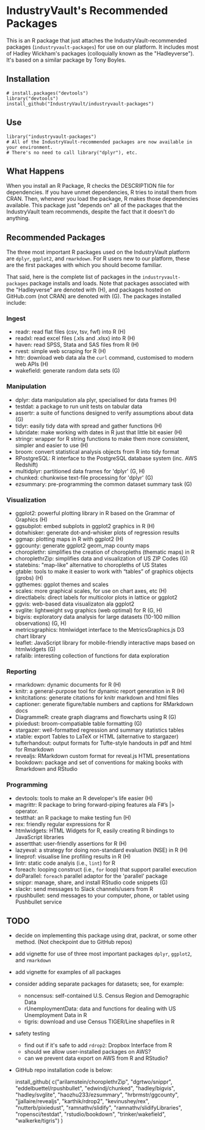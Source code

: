 # IndustryVault's Recommended Packages

This is an R package that just attaches the IndustryVault-recommended packages (`industryvault-packages`) for use on our platform.  It includes most of Hadley Wickham's packages (colloquially known as the "Hadleyverse").  It's based on a similar package by Tony Boyles.


## Installation

    # install.packages("devtools")
    library("devtools")
    install_github("IndustryVault/industryvault-packages")


## Use

    library("industryvault-packages") 
    # All of the IndustryVault-recommended packages are now available in your environment.
    # There's no need to call library("dplyr"), etc.


## What Happens

When you install an R Package, R checks the DESCRIPTION file for dependencies. If you have unmet dependencies, R tries to install them from CRAN.  Then, whenever you load the package, R makes those dependencies available.  This package just "depends on" all of the packages that the IndustryVault team recommends, despite the fact that it doesn't do anything.  


## Recommended Packages

The three most important R packages used on the IndustryVault platform are `dplyr`, `ggplot2`, and `rmarkdown`.  For R users new to our platform, these are the first packages with which you should become familiar.

That said, here is the complete list of packages in the `industryvault-packages` package installs and loads.  Note that packages associated with the "Hadleyverse" are denoted with (H), and packages hosted on GitHub.com (not CRAN) are denoted with (G).  The packages installed include:

### Ingest
  - readr:  read flat files (csv, tsv, fwf) into R (H)
  - readxl:  read excel files (.xls and .xlsx) into R (H)
  - haven:  read SPSS, Stata and SAS files from R (H)
  - rvest:  simple web scraping for R (H)
  - httr:  download web data ala the `curl` command, customised to modern web APIs (H)
  - wakefield:  generate random data sets (G)

### Manipulation
  - dplyr:  data manipulation ala plyr, specialised for data frames  (H)
  - testdat:  a package to run unit tests on tabular data
  - assertr:  a suite of functions designed to verify assumptions about data (G)
  - tidyr:  easily tidy data with spread and gather functions (H)
  - lubridate:  make working with dates in R just that little bit easier (H)
  - stringr:  wrapper for R string functions to make them more consistent, simpler and easier to use (H)
  - broom:  convert statistical analysis objects from R into tidy format
  - RPostgreSQL:  R interface to the PostgreSQL database system (inc. AWS Redshift)
  - multidplyr:  partitioned data frames for 'dplyr' (G, H)
  - chunked:  chunkwise text-file processing for 'dplyr' (G)
  - ezsummary:  pre-programming the common dataset summary task (G)

### Visualization
  - ggplot2:  powerful plotting library in R based on the Grammar of Graphics (H)
  - ggsubplot: embed subplots in ggplot2 graphics in R (H)
  - dotwhisker:  generate dot-and-whisker plots of regression results
  - ggmap:  plotting maps in R with ggplot2 (H)
  - ggcounty:  generate ggplot2 geom_map county maps
  - choroplethr:  simplifies the creation of choropleths (thematic maps) in R
  - choroplethrZip:  simplifies data and visualization of US ZIP Codes (G)
  - statebins:  "map-like" alternative to choropleths of US States
  - gtable: tools to make it easier to work with “tables” of graphics objects (grobs) (H)
  - ggthemes:  ggplot themes and scales
  - scales:  more graphical scales, for use on chart axes, etc (H)
  - directlabels:  direct labels for multicolor plots in lattice or ggplot2
  - ggvis:  web-based data visualizaton ala ggplot2
  - svglite:  lightweight svg graphics (web optimal) for R (G, H)
  - bigvis:  exploratory data analysis for large datasets (10-100 million observations) (G, H)
  - metricsgraphics:  htmlwidget interface to the MetricsGraphics.js D3 chart library
  - leaflet:  JavaScript library for mobile-friendly interactive maps based on htmlwidgets (G)
  - rafalib:  interesting collection of functions for data exploration

### Reporting
  - rmarkdown:  dynamic documents for R (H)
  - knitr:  a general-purpose tool for dynamic report generation in R  (H)
  - knitcitations:  generate citations for knitr markdown and html files
  - captioner:  generate figure/table numbers and captions for RMarkdown docs
  - DiagrammeR:  create graph diagrams and flowcharts using R (G)
  - pixiedust: broom-compatiable table formatting (G) 
  - stargazer:  well-formatted regression and summary statistics tables
  - xtable:  export Tables to LaTeX or HTML (alternative to stargazer)
  - tufterhandout:  output formats for Tufte-style handouts in pdf and html for Rmarkdown
  - revealjs:  RMarkdown custom format for reveal.js HTML presentations
  - bookdown:  package and set of conventions for making books with Rmarkdown and RStudio

### Programming
  - devtools:  tools to make an R developer's life easier (H)
  - magrittr:  R package to bring forward-piping features ala F#’s |> operator.
  - testthat:  an R package to make testing fun (H)
  - rex:  friendly regular expressions for R
  - htmlwidgets:  HTML Widgets for R, easily creating R bindings to JavaScript libraries
  - assertthat:  user-friendly assertions for R (H)
  - lazyeval:  a strategy for doing non-standard evaluation (NSE) in R (H)
  - lineprof:  visualise line profiling results in R (H)
  - lintr:  static code analyis (i.e., `lint`) for R
  - foreach:  looping construct (i.e., `for` loop) that support parallel execution
  - doParallel:  `foreach` parallel adaptor for the 'parallel' package
  - snippr:  manage, share, and install RStudio code snippets (G)
  - slackr:  send messages to Slack channels/users from R
  - rpushbullet:  send messages to your computer, phone, or tablet using Pushbullet service

## TODO
  - decide on implementing this package using drat, packrat, or some other method. (Not checkpoint due to GitHub repos)
  - add vignette for use of three most important packages `dplyr`, `ggplot2`, and `rmarkdown`
  - add vignette for examples of all packages
  - consider adding separate packages for datasets; see, for example:
    - noncensus:  self-contained U.S. Census Region and Demographic Data
    - rUnemploymentData:  data and functions for dealing with US Unemployment Data in R
    - tigris:  download and use Census TIGER/Line shapefiles in R
  - safety testing
    - find out if it's safe to add `rdrop2`:  Dropbox Interface from R
    - should we allow user-installed packages on AWS?
    - can we prevent data export on AWS from R and RStudio?
  - GitHub repo installation code is below:


    install_github( c("arilamstein/choroplethrZip", "dgrtwo/snippr", "eddelbuettel/rpushbullet", "edwindj/chunked", "hadley/bigvis", "hadley/svglite", "haozhu233/ezsummary", "hrbrmstr/ggcounty", "jjallaire/revealjs", "karthik/rdrop2", "kevinushey/rex", "nutterb/pixiedust", "ramnathv/slidify", "ramnathv/slidifyLibraries", "ropensci/testdat", "rstudio/bookdown", "trinker/wakefield", "walkerke/tigris") )

